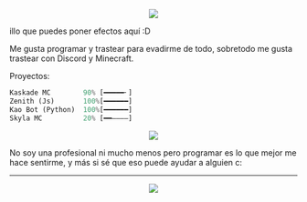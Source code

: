 <p align="center">
  <img src="https://cdn.discordapp.com/attachments/1031884020629381251/1032570654970630174/logoGitPH2.png">
</p>

illo que puedes poner efectos aquí :D

Me gusta programar y trastear para evadirme de todo, sobretodo me gusta trastear con Discord y Minecraft.

Proyectos:
```py
Kaskade MC        90% [━━━━━╴]
Zenith (Js)       100%[━━━━━━]
Kao Bot (Python)  100%[━━━━━━]
Skyla MC          20% [━━――――]
```
<p align="center">
  <img src="https://cdn.discordapp.com/attachments/1031884020629381251/1032179021192106054/barraGit.png">
</p>
No soy una profesional ni mucho menos pero programar es lo que mejor me hace sentirme, y más si sé que eso puede ayudar a alguien c:

- - -
<p align="center">
  <img src="https://media.tenor.com/0uqeJnK-4OYAAAAC/ai-ohto-anime.gif">
</p>
